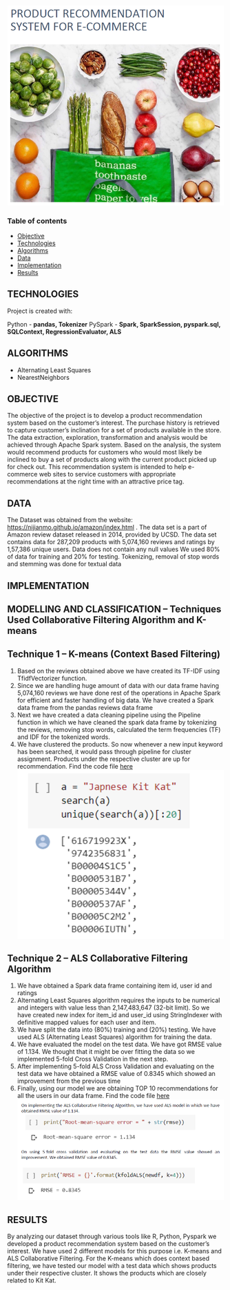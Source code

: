 ![GitHub Logo](/images/intro_slide.PNG)
### Table of contents
* [Objective](#objective)
* [Technologies](#technologies)
* [Algorithms](#algorithms)
* [Data](#data)
* [Implementation](#implementation)
* [Results](#results)

## TECHNOLOGIES
Project is created with:

Python - **pandas, Tokenizer**
PySpark - **Spark, SparkSession, pyspark.sql, SQLContext, RegressionEvaluator, ALS**

## ALGORITHMS
* Alternating Least Squares
* NearestNeighbors

## OBJECTIVE
The objective of the project is to develop a product recommendation system based on the customer’s interest. The purchase history is retrieved to capture customer’s inclination for a set of products available in the store. The data extraction, exploration, transformation and analysis would be achieved through Apache Spark system. Based on the analysis, the system would recommend products for customers who would most likely be inclined to buy a set of products along with the current product picked up for check out. This recommendation system is intended to help e-commerce web sites to service customers with appropriate recommendations at the right time with an attractive price tag.

## DATA
The Dataset was obtained from the website: https://nijianmo.github.io/amazon/index.html .
The data set is a part of Amazon review dataset released in 2014, provided by UCSD.
The data set contains data for 287,209 products with 5,074,160 reviews and ratings by 1,57,386 unique users.
Data does not contain any null values
We used 80% of data for training and 20% for testing.
Tokenizing, removal of stop words and stemming was done for textual data

## IMPLEMENTATION 
## MODELLING AND CLASSIFICATION – Techniques Used Collaborative Filtering Algorithm and K-means
## Technique 1 – K-means (Context Based Filtering)
1. Based on the reviews obtained above we have created its TF-IDF using TfidfVectorizer function.
2. Since we are handling huge amount of data with our data frame having 5,074,160 reviews we have done rest of the operations in Apache Spark for efficient and faster handling of big data. We have created a Spark data frame from the pandas reviews data frame
3. Next we have created a data cleaning pipeline using the Pipeline function in which we have cleaned the spark data frame by tokenizing the reviews, removing stop words, calculated the term frequencies (TF) and IDF for the tokenized words.
4. We have clustered the products. So now whenever a new input keyword has been searched, it would pass through pipeline for cluster assignment. Products under the respective cluster are up for recommendation.
Find the code file [here](code/KMeans_Code.ipynb)
![GitHub Logo](images/kmeans_result.PNG)
## Technique 2 – ALS Collaborative Filtering Algorithm
1. We have obtained a Spark data frame containing item id, user id and ratings
2. Alternating Least Squares algorithm requires the inputs to be numerical and integers with value less than 2,147,483,647 (32-bit limit). So we have created new index for item_id and user_id using StringIndexer with definitive mapped values for each user and item.
3. We have split the data into (80%) training and (20%) testing. We have used ALS (Alternating Least Squares) algorithm for training the data.
4. We have evaluated the model on the test data. We have got RMSE value of 1.134. We thought that it might be over fitting the data so we implemented 5-fold Cross Validation in the next step.
5. After implementing 5-fold ALS Cross Validation and evaluating on the test data we have obtained a RMSE value of 0.8345 which showed an improvement from the previous time
6. Finally, using our model we are obtaining TOP 10 recommendations for all the users in our data frame.
Find the code file [here](code/ALS_code.ipynb)
![GitHub Logo](images/results.PNG)
## RESULTS
By analyzing our dataset through various tools like R, Python, Pyspark we developed a product recommendation system based on the customer’s interest. We have used 2 different models for this purpose i.e. K-means and ALS Collaborative Filtering.
For the K-means which does context based filtering, we have tested our model with a test data which shows products under their respective cluster. It shows the products which are closely related to Kit Kat.
